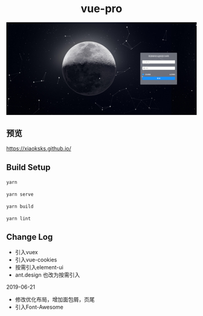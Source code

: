 <h1 align="center"> vue-pro </h1>
<div align="center">
  <img src="https://raw.githubusercontent.com/xiaoksks/vue-pro/master/src/assets/img/preview.png" />
</div>

## 预览
https://xiaoksks.github.io/


## Build Setup
```
yarn

yarn serve

yarn build

yarn lint
```

## Change Log
* 引入vuex
* 引入vue-cookies
* 按需引入element-ui
* ant.design 也改为按需引入

2019-06-21
* 修改优化布局，增加面包屑，页尾
* 引入Font-Awesome
